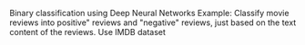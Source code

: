 Binary classification using Deep Neural Networks Example: Classify movie reviews into
positive" reviews and "negative" reviews, just based on the text content of the reviews.
Use IMDB dataset
